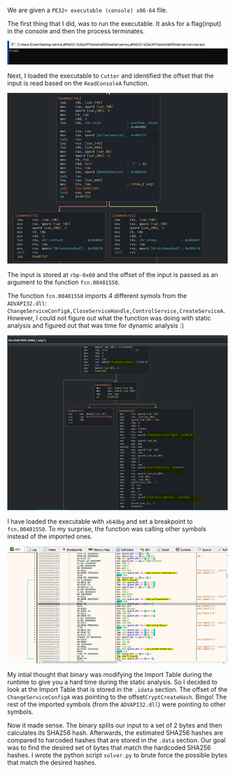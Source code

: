 We are given a ``PE32+ executable (console) x86-64`` file.

The first thing that I did, was to run the executable. It asks for a flag(input) in the console and then the process terminates.

![Screenshot](screenshots/console.PNG)

Next, I loaded the executable to ``Cutter`` and identified the offset that the input is read based on the ``ReadConsoleA`` function.

![Screenshot](screenshots/main.PNG)

The input is stored at ``rbp-0x60`` and the offset of the input is passed as an argument to the function ``fcn.00401550``.

The function ``fcn.00401550`` imports 4 different symols from the ``ADVAPI32.dll``: ``ChangeServiceConfigA,CloseServiceHandle,ControlService,CreateServiceA``. However, I could not figure out what the function was doing with static analysis and figured out that was time for dynamic analysis :)

![Screenshot](screenshots/cutter_function.PNG)


I have loaded the executable with ``x64dbg`` and set a breakpoint to ``fcn.00401550``. To my surprise, the function was calling other symbols instead of the imported ones.

![Screenshot](screenshots/x64dbg_function.PNG)


My intial thought that binary was modifying the Import Table during the runtime to give you a hard time during the static analysis. So I decided to look at the Import Table that is stored in the ``.idata`` section. The offset of the ``ChangeServiceConfigA`` was pointing to the offset``CryptCreateHash``. Bingo! The rest of the imported symbols (from the ``ADVAPI32.dll``)  were pointing to other symbols.

Now it made sense. The binary splits our input to a set of 2 bytes and then calculates its SHA256 hash. Afterwards, the estimated SHA256 hashes are compared to harcoded hashes that are stored in the ``.data`` section. Our goal was to find the desired set of bytes that match the hardcoded SHA256 hashes. I wrote the python script ``solver.py`` to brute force the possible bytes that match the desired hashes.

